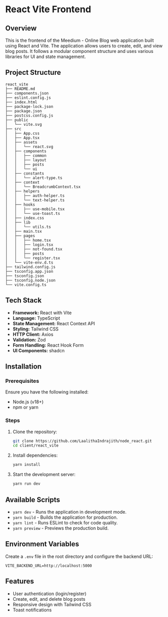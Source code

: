 # React Vite Frontend

## Overview
This is the frontend of the Meedium - Online Blog web application built using React and Vite. The application allows users to create, edit, and view blog posts. It follows a modular component structure and uses various libraries for UI and state management.

## Project Structure
```
react_vite
├── README.md
├── components.json
├── eslint.config.js
├── index.html
├── package-lock.json
├── package.json
├── postcss.config.js
├── public
│   └── vite.svg
├── src
│   ├── App.css
│   ├── App.tsx
│   ├── assets
│   │   └── react.svg
│   ├── components
│   │   ├── common
│   │   ├── layout
│   │   ├── posts
│   │   └── ui
│   ├── constants
│   │   └── alert-type.ts
│   ├── context
│   │   └── BreadcrumbContext.tsx
│   ├── helpers
│   │   ├── auth-helper.ts
│   │   └── text-helper.ts
│   ├── hooks
│   │   ├── use-mobile.tsx
│   │   └── use-toast.ts
│   ├── index.css
│   ├── lib
│   │   └── utils.ts
│   ├── main.tsx
│   ├── pages
│   │   ├── home.tsx
│   │   ├── login.tsx
│   │   ├── not-found.tsx
│   │   ├── posts
│   │   └── register.tsx
│   └── vite-env.d.ts
├── tailwind.config.js
├── tsconfig.app.json
├── tsconfig.json
├── tsconfig.node.json
└── vite.config.ts
```

## Tech Stack
- **Framework:** React with Vite
- **Language:** TypeScript
- **State Management:** React Context API
- **Styling:** Tailwind CSS
- **HTTP Client:** Axios
- **Validation:** Zod
- **Form Handling:** React Hook Form
- **UI Components:** shadcn

## Installation
### Prerequisites
Ensure you have the following installed:
- Node.js (v18+)
- npm or yarn

### Steps
1. Clone the repository:
   ```sh
   git clone https://github.com/LaalithaIndrajith/node_react.git
   cd client/react_vite
   ```
2. Install dependencies:
   ```sh
   yarn install
   ```
3. Start the development server:
   ```sh
   yarn run dev
   ```

## Available Scripts
- `yarn dev` - Runs the application in development mode.
- `yarn build` - Builds the application for production.
- `yarn lint` - Runs ESLint to check for code quality.
- `yarn preview` - Previews the production build.

## Environment Variables
Create a `.env` file in the root directory and configure the backend URL:
```
VITE_BACKEND_URL=http://localhost:5000
```

## Features
- User authentication (login/register)
- Create, edit, and delete blog posts
- Responsive design with Tailwind CSS
- Toast notifications